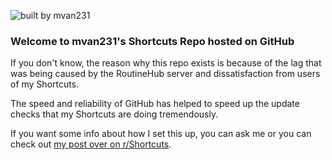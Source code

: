 ![built by mvan231](https://i.imgur.com/ND22Uzq.png)
### Welcome to mvan231's Shortcuts Repo hosted on GitHub

If you don't know, the reason why this repo exists is because of the lag that was being caused by the RoutineHub server and dissatisfaction from users of my Shortcuts.

The speed and reliability of GitHub has helped to speed up the update checks that my Shortcuts are doing tremendously.

If you want some info about how I set this up, you can ask me or you can check out [my post over on r/Shortcuts](https://www.reddit.com/r/shortcuts/comments/tbw5ya/updater_issues_withroutinehub_instagram_media/).
